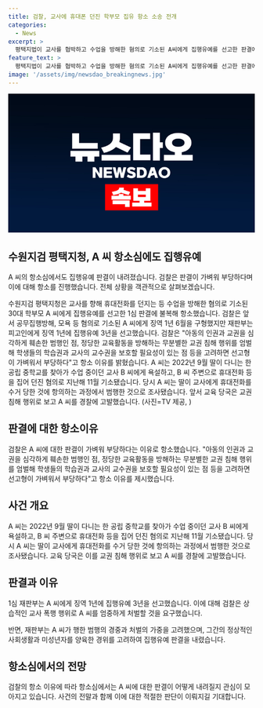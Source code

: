 ```yaml
---
title: 검찰, 교사에 휴대폰 던진 학부모 집유 항소 소송 전개
categories:
  - News
excerpt: >
  평택지법이 교사를 협박하고 수업을 방해한 혐의로 기소된 A씨에게 집행유예를 선고한 판결에 대해 검찰이 항소했습니다. A씨는 교사에게 욕설을 pro한 뒤 휴대전화를 던진 혐의로 기소됐으며, 1심에서는 징역 1년에 집행유예 3년을 선고받았습니다. 검찰은 이에 불복하며 "교사와 학생의 학습권을 보호하기 위해 가벼운 형량은 부당하다"고 주장했습니다.
feature_text: >
  평택지법이 교사를 협박하고 수업을 방해한 혐의로 기소된 A씨에게 집행유예를 선고한 판결에 대해 검찰이 항소했습니다. A씨는 교사에게 욕설을 pro한 뒤 휴대전화를 던진 혐의로 기소됐으며, 1심에서는 징역 1년에 집행유예 3년을 선고받았습니다. 검찰은 이에 불복하며 "교사와 학생의 학습권을 보호하기 위해 가벼운 형량은 부당하다"고 주장했습니다.
image: '/assets/img/newsdao_breakingnews.jpg'
---
```


<p><img src="/assets/img/newsdao_breakingnews.jpg" alt="implanttips 속보" /></p>

<h2 data-ke-size="size26">수원지검 평택지청, A 씨 항소심에도 집행유예</h2>

<p>A 씨의 항소심에서도 집행유예 판결이 내려졌습니다. 검찰은 판결이 가벼워 부당하다며 이에 대해 항소를 진행했습니다. 전체 상황을 객관적으로 살펴보겠습니다.</p>

<p data-ke-size="size16">수원지검 평택지청은 교사를 향해 휴대전화를 던지는 등 수업을 방해한 혐의로 기소된 30대 학부모 A 씨에게 집행유예를 선고한 1심 판결에 불복해 항소했습니다. 검찰은 앞서 공무집행방해, 모욕 등 혐의로 기소된 A 씨에게 징역 1년 6월을 구형했지만 재판부는 피고인에게 징역 1년에 집행유예 3년을 선고했습니다. 검찰은 "아동의 인권과 교권을 심각하게 훼손한 범행인 점, 정당한 교육활동을 방해하는 무분별한 교권 침해 행위를 엄벌해 학생들의 학습권과 교사의 교수권을 보호할 필요성이 있는 점 등을 고려하면 선고형이 가벼워서 부당하다"고 항소 이유를 밝혔습니다. A 씨는 2022년 9월 딸이 다니는 한 공립 중학교를 찾아가 수업 중이던 교사 B 씨에게 욕설하고, B 씨 주변으로 휴대전화 등을 집어 던진 혐의로 지난해 11월 기소됐습니다. 당시 A 씨는 딸이 교사에게 휴대전화를 수거 당한 것에 항의하는 과정에서 범행한 것으로 조사됐습니다. 앞서 교육 당국은 교권 침해 행위로 보고 A 씨를 경찰에 고발했습니다. (사진=TV 제공, )</p>

<h2 data-ke-size="size24">판결에 대한 항소이유</h2>

<p data-ke-size="size16">검찰은 A 씨에 대한 판결이 가벼워 부당하다는 이유로 항소했습니다. "아동의 인권과 교권을 심각하게 훼손한 범행인 점, 정당한 교육활동을 방해하는 무분별한 교권 침해 행위를 엄벌해 학생들의 학습권과 교사의 교수권을 보호할 필요성이 있는 점 등을 고려하면 선고형이 가벼워서 부당하다"고 항소 이유를 제시했습니다.</p>

<h2 data-ke-size="size24">사건 개요</h2>

<p data-ke-size="size16">A 씨는 2022년 9월 딸이 다니는 한 공립 중학교를 찾아가 수업 중이던 교사 B 씨에게 욕설하고, B 씨 주변으로 휴대전화 등을 집어 던진 혐의로 지난해 11월 기소됐습니다. 당시 A 씨는 딸이 교사에게 휴대전화를 수거 당한 것에 항의하는 과정에서 범행한 것으로 조사됐습니다. 교육 당국은 이를 교권 침해 행위로 보고 A 씨를 경찰에 고발했습니다.</p>

<h2 data-ke-size="size24">판결과 이유</h2>

<p data-ke-size="size16">1심 재판부는 A 씨에게 징역 1년에 집행유예 3년을 선고했습니다. 이에 대해 검찰은 상습적인 교사 폭행 행위로 A 씨를 엄중하게 처벌할 것을 요구했습니다.</p>

<p data-ke-size="size16">반면, 재판부는 A 씨가 행한 범행의 경중과 처벌의 가중을 고려했으며, 그간의 정상적인 사회생활과 미성년자를 양육한 경위를 고려하여 집행유예 판결을 내렸습니다.</p>

<h2 data-ke-size="size24">항소심에서의 전망</h2>

<p data-ke-size="size16">검찰의 항소 이유에 따라 항소심에서는 A 씨에 대한 판결이 어떻게 내려질지 관심이 모아지고 있습니다. 사건의 전말과 함께 이에 대한 적절한 판단이 이뤄지길 기대합니다.</p>

